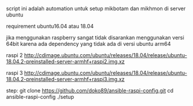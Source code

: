 script ini adalah automation untuk setup mikbotam dan mikhmon di server ubuntu

requirement
ubuntu16.04 atau 18.04

jika menggunakan raspberry sangat tidak disarankan menggunakan versi 64bit karena ada dependency yang tidak ada di versi ubuntu arm64

raspi 2
http://cdimage.ubuntu.com/ubuntu/releases/18.04/release/ubuntu-18.04.2-preinstalled-server-armhf+raspi2.img.xz

raspi 3
http://cdimage.ubuntu.com/ubuntu/releases/18.04/release/ubuntu-18.04.2-preinstalled-server-armhf+raspi3.img.xz

step:
git clone https://github.com/doko89/ansible-raspi-config.git
cd ansible-raspi-config
./setup
